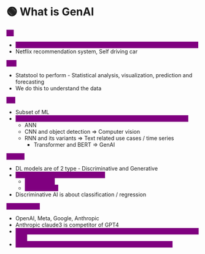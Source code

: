 # 🟢 What is GenAI

<mark style="color:purple;background-color:purple;">**AI:**</mark>&#x20;

* <mark style="color:purple;background-color:purple;">**Build application that can perform its task without human intervention**</mark>
* Netflix recommendation system, Self driving car

<mark style="color:purple;background-color:purple;">**ML:**</mark>

* Statstool to perform - Statistical analysis, visualization, prediction and forecasting
* We do this to understand the data

<mark style="color:purple;background-color:purple;">**DL:**</mark>

* Subset of ML
* <mark style="color:purple;background-color:purple;">**Was built to mimic human brain using multilayered neural network**</mark>
  * ANN&#x20;
  * CNN and object detection ⇒ Computer vision
  * RNN and its variants ⇒ Text related use cases / time series&#x20;
    * Transformer and BERT ⇒ GenAI

<mark style="color:purple;background-color:purple;">**GenAI:**</mark>

* DL models are of 2 type - Discriminative and Generative
* <mark style="color:purple;background-color:purple;">**GenAI is about generating content**</mark>
  * <mark style="color:purple;background-color:purple;">**LLM ⇒ Text**</mark>
  * <mark style="color:purple;background-color:purple;">**LIM ⇒ Image**</mark>
* Discriminative AI is about classification / regression&#x20;



<mark style="color:purple;background-color:purple;">**LLM Models:**</mark>

* OpenAI, Meta, Google, Anthropic
* Anthropic claude3 is competitor of GPT4
* <mark style="color:purple;background-color:purple;">**They are called foundation model, as they are trained on huge internet data**</mark>
* <mark style="color:purple;background-color:purple;">**We can use finetuning to use it for domain specific use case**</mark>
